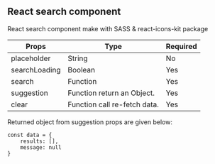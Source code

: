 
## React search component
React search component make with SASS & react-icons-kit package  

| Props         | Type     | Required |
| ------------- | -------- | -------- |
| placeholder   | String   | No  |
| searchLoading | Boolean  | Yes |
| search        | Function | Yes |
| suggestion    | Function return an Object. | Yes |                  
| clear | Function call re-fetch data. | Yes |

Returned object from suggestion props are given below:

```
const data = {
    results: [],
    message: null
}
```